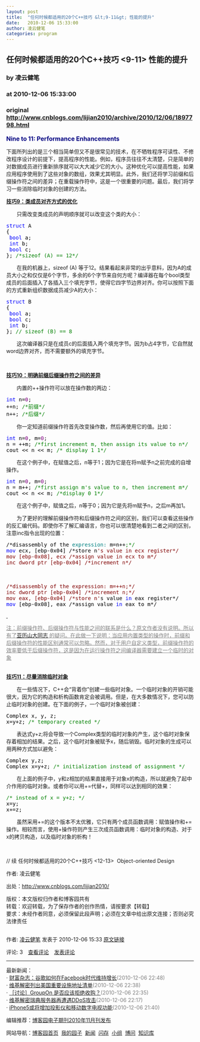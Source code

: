 ```yaml
---
layout: post
title:  "任何时候都适用的20个C++技巧 &lt;9-11&gt; 性能的提升"
date:   2010-12-06 15:33:00
author: 凌云健笔
categories: program
---
```


## 任何时候都适用的20个C++技巧 &lt;9-11&gt; 性能的提升
### by 凌云健笔
### at 2010-12-06 15:33:00
### original <http://www.cnblogs.com/lijian2010/archive/2010/12/06/1897798.html>

<p><p><strong><span style="color:#000080;font-size:12pt">Nine to 11: Performance Enhancements</span></strong></p>
<p>下面所列出的是三个相当简单但又不是很常见的技术，在不牺牲程序可读性、不修改程序设计的前提下，提高程序的性能。例如，程序员往往不太清楚，只是简单的对数据成员进行重新排序就可以大大减少它的大小。这种优化可以提高性能，如果应用程序使用到了这些对象的数组，效果尤其明显。此外，我们还将学习前缀和后缀操作符之间的差异；在重载操作符中，这是一个很重要的问题。最后，我们将学习一些消除临时对象的创建的方法。</p>
<p><span style="text-decoration:underline"><strong>技巧9：类成员对齐方式的优化</strong></span></p>
<p>　　只需改变类成员的声明顺序就可以改变这个类的大小：</p>
<div>
<pre><div><span style="color:#0000ff">struct</span><span style="color:#000000"> A<br>{<br> </span><span style="color:#0000ff">bool</span><span style="color:#000000"> a;<br> </span><span style="color:#0000ff">int</span><span style="color:#000000"> b;<br> </span><span style="color:#0000ff">bool</span><span style="color:#000000"> c;<br>}; </span><span style="color:#008000">/*</span><span style="color:#008000">sizeof (A) == 12</span><span style="color:#008000">*/</span></div></pre>
</div>
<p>　　在我的机器上，sizeof (A) 等于12。结果看起来非常的出乎意料，因为A的成员大小之和仅仅是6个字节，多余的6个字节来自何方呢？编译器在每个bool类型成员的后面插入了各插入三个填充字节，使得它四字节边界对齐。你可以按照下面的方式重新组织数据成员减少A的大小：</p>
<div>
<pre><div><span style="color:#0000ff">struct</span><span style="color:#000000"> B<br>{<br> </span><span style="color:#0000ff">bool</span><span style="color:#000000"> a;<br> </span><span style="color:#0000ff">bool</span><span style="color:#000000"> c;<br> </span><span style="color:#0000ff">int</span><span style="color:#000000"> b;<br>}; </span><span style="color:#008000">//</span><span style="color:#008000"> sizeof (B) == 8</span></div></pre>
</div>
<p>　　这次编译器只是在成员c的后面插入两个填充字节。因为b占4字节，它自然就word边界对齐，而不需要额外的填充字节。</p>
<p> </p>
<p><span style="text-decoration:underline"><strong>技巧10：明确前缀后缀操作符之间的差异</strong></span></p>
<p>　　内置的++操作符可以放在操作数的两边：</p>
<div>
<pre><div><span style="color:#0000ff">int</span><span style="color:#000000"> n</span><span style="color:#000000">=</span><span style="color:#800080">0</span><span style="color:#000000">;<br></span><span style="color:#000000">++</span><span style="color:#000000">n; </span><span style="color:#008000">/*</span><span style="color:#008000">前缀</span><span style="color:#008000">*/</span><span style="color:#000000"><br>n</span><span style="color:#000000">++</span><span style="color:#000000">; </span><span style="color:#008000">/*</span><span style="color:#008000">后缀</span><span style="color:#008000">*/</span></div></pre>
</div>
<p>　　你一定知道前缀操作符首先改变操作数，然后再使用它的值。比如：</p>
<div>
<pre><div><span style="color:#0000ff">int</span><span style="color:#000000"> n</span><span style="color:#000000">=</span><span style="color:#800080">0</span><span style="color:#000000">, m</span><span style="color:#000000">=</span><span style="color:#800080">0</span><span style="color:#000000">;<br>n </span><span style="color:#000000">=</span><span style="color:#000000"> </span><span style="color:#000000">++</span><span style="color:#000000">m; </span><span style="color:#008000">/*</span><span style="color:#008000">first increment m, then assign its value to n</span><span style="color:#008000">*/</span><span style="color:#000000"><br>cout </span><span style="color:#000000">&lt;&lt;</span><span style="color:#000000"> n </span><span style="color:#000000">&lt;&lt;</span><span style="color:#000000"> m; </span><span style="color:#008000">/*</span><span style="color:#008000"> display 1 1</span><span style="color:#008000">*/</span></div></pre>
</div>
<p>　　在这个例子中，在赋值之后，n等于1；因为它是在将m赋予n之前完成的自增操作。</p>
<div>
<pre><div><span style="color:#0000ff">int</span><span style="color:#000000"> n</span><span style="color:#000000">=</span><span style="color:#800080">0</span><span style="color:#000000">, m</span><span style="color:#000000">=</span><span style="color:#800080">0</span><span style="color:#000000">;<br>n </span><span style="color:#000000">=</span><span style="color:#000000"> m</span><span style="color:#000000">++</span><span style="color:#000000">; </span><span style="color:#008000">/*</span><span style="color:#008000">first assign m's value to n, then increment m</span><span style="color:#008000">*/</span><span style="color:#000000"><br>cout </span><span style="color:#000000">&lt;&lt;</span><span style="color:#000000"> n </span><span style="color:#000000">&lt;&lt;</span><span style="color:#000000"> m; </span><span style="color:#008000">/*</span><span style="color:#008000">display 0 1</span><span style="color:#008000">*/</span></div></pre>
</div>
<p>　　在这个例子中，赋值之后，n等于0；因为它是先将m赋予n，之后m再加1。</p>
<p>　　为了更好的理解前缀操作符和后缀操作符之间的区别，我们可以查看这些操作的反汇编代码。即使你不了解汇编语言，你也可以很清楚地看到二者之间的区别，注意inc指令出现的位置：</p>
<div>
<pre><div><span style="color:#000000">/*disassembly of the </span><span style="color:#008080">expression:</span><span style="color:#000000"> m=n++</span><span style="color:#008000">;</span><span style="color:#008000">*/</span><span style="color:#008000"><br></span><span style="color:#0000ff">mov</span><span style="color:#000000"> ecx, [ebp-0x04] /*store n</span><span style="color:#800000">'</span><span style="color:#800000">s value in ecx register*/<br>mov [ebp-0x08], ecx /*assign value in ecx to m*/<br>inc dword ptr [ebp-0x04] /*increment n*/<br><br><br><br>/*disassembly of the expression: m=++n;*/<br>inc dword ptr [ebp-0x04] /*increment n;*/<br>mov eax, [ebp-0x04] /*store n</span><span style="color:#800000">'</span><span style="color:#000000">s value </span><span style="color:#0000ff">in</span><span style="color:#000000"> eax register*/<br></span><span style="color:#0000ff">mov</span><span style="color:#000000"> [ebp-0x08], eax /*assign value </span><span style="color:#0000ff">in</span><span style="color:#000000"> eax to m*/</span></div></pre>
</div>
<p><span style="text-decoration:underline"> </span></p>
<p><span style="color:#808080;text-decoration:underline">注：前缀操作符、后缀操作符与性能之间的联系是什么？原文作者没有说明。所以有了<a href="http://www.cnblogs.com/Alexander-Lee/">亚历山大同志</a> 的疑问。在此做一下说明：当应用内置类型的操作时，前缀和后缀操作符的性能区别通常可以忽略。然而，对于用户自定义类型，前缀操作符的效率要低于后缀操作符，这是因为在运行操作符之间编译器需要建立一个临时的对象</span><br> </p>
<p><span style="text-decoration:underline"><strong>技巧11：尽量消除临时对象</strong></span></p>
<p>　　在一些情况下，C++会“背着你”创建一些临时对象。一个临时对象的开销可能很大，因为它的构造和析构函数肯定会被调用。但是，在大多数情况下，您可以防止临时对象的创建。在下面的例子，一个临时对象被创建：</p>
<div>
<pre><div><span style="color:#000000">Complex x, y, z;<br>x</span><span style="color:#000000">=</span><span style="color:#000000">y</span><span style="color:#000000">+</span><span style="color:#000000">z; </span><span style="color:#008000">/*</span><span style="color:#008000"> temporary created </span><span style="color:#008000">*/</span></div></pre>
</div>
<p>　　表达式y+z;将会导致一个Complex类型的临时对象的产生，这个临时对象保存着相加的结果。之后，这个临时对象被赋予x，随后销毁。临时对象的生成可以用两种方式加以避免：</p>
<div>
<pre><div><span style="color:#000000">Complex y,z;<br>Complex x</span><span style="color:#000000">=</span><span style="color:#000000">y</span><span style="color:#000000">+</span><span style="color:#000000">z; </span><span style="color:#008000">/*</span><span style="color:#008000"> initialization instead of assignment </span><span style="color:#008000">*/</span></div></pre>
</div>
<p>　　在上面的例子中，y和z相加的结果直接用于对象x的构造，所以就避免了起中介作用的临时对象。或者你可以用+=代替+，同样可以达到相同的效果：</p>
<div>
<pre><div><span style="color:#008000">/*</span><span style="color:#008000"> instead of x = y+z; </span><span style="color:#008000">*/</span><span style="color:#000000"><br>x</span><span style="color:#000000">=</span><span style="color:#000000">y;  <br>x</span><span style="color:#000000">+=</span><span style="color:#000000">z;</span></div></pre>
</div>
<p>　　虽然采用+=的这个版本不太优雅，它只有两个成员函数调用：赋值操作和+=操作。相较而言，使用+操作符则产生三次成员函数调用：临时对象的构造、对于x的拷贝构造，以及临时对象的析构！</p>
<p>  </p>
<p>// 续 任何时候都适用的20个C++技巧 &lt;12-13&gt;  Object-oriented Design </p>
<p>作者: 凌云健笔</p>
<p>出处：<a href="http://www.cnblogs.com/lijian2010/">http://www.cnblogs.com/lijian2010/</a></p>
<p>版权：本文版权归作者和博客园共有 <br>转载：欢迎转载，为了保存作者的创作热情，请按要求【转载】 <br>要求：未经作者同意，必须保留此段声明；必须在文章中给出原文连接；否则必究法律责任</p><img src="http://www.cnblogs.com/lijian2010/aggbug/1897798.html?type=1" width="1" height="1" alt=""><p>作者: <a href="http://www.cnblogs.com/lijian2010/">凌云健笔</a> 发表于 2010-12-06 15:33 <a href="http://www.cnblogs.com/lijian2010/archive/2010/12/06/1897798.html">原文链接</a></p><p>评论: 3　<a href="http://www.cnblogs.com/lijian2010/archive/2010/12/06/1897798.html#pagedcomment">查看评论</a>　<a href="http://www.cnblogs.com/lijian2010/archive/2010/12/06/1897798.html#commentform">发表评论</a></p><hr><p>最新新闻：<br>· <a href="http://news.cnblogs.com/n/83681/">财富杂志：谷歌如何在Facebook时代维持增长</a><span style="color:gray">(2010-12-06 22:48)</span><br>· <a href="http://news.cnblogs.com/n/83679/">维基解密列出美国重要设施地址清单</a><span style="color:gray">(2010-12-06 22:38)</span><br>· <a href="http://news.cnblogs.com/n/83678/">［讨论］GroupOn 是否应该拒绝收购？</a><span style="color:gray">(2010-12-06 22:35)</span><br>· <a href="http://news.cnblogs.com/n/83677/">维基解密瑞典服务器再遭遇DDoS攻击</a><span style="color:gray">(2010-12-06 22:17)</span><br>· <a href="http://news.cnblogs.com/n/83676/">iPhone5或将增加投影仪和移动数字电视功能</a><span style="color:gray">(2010-12-06 21:40)</span><br></p><p>编辑推荐：<a href="http://www.cnblogs.com/cmt/archive/2010/12/06/1897727.html">博客园电子期刊2010年11月刊发布</a><br></p><p>网站导航：<a href="http://www.cnblogs.com">博客园首页</a>  <a href="http://home.cnblogs.com/">我的园子</a>  <a href="http://news.cnblogs.com">新闻</a>  <a href="http://home.cnblogs.com/ing/">闪存</a>  <a href="http://home.cnblogs.com/group/">小组</a>  <a href="http://space.cnblogs.com/q/">博问</a>  <a href="http://kb.cnblogs.com">知识库</a></p></p>